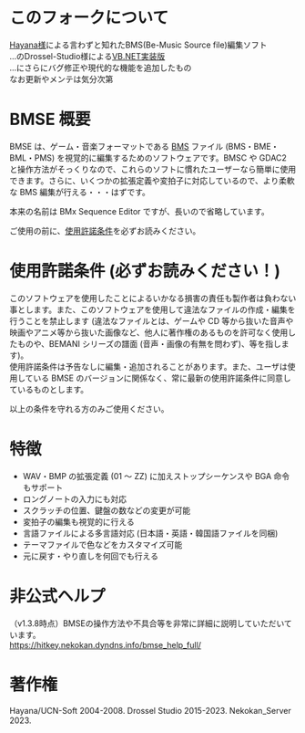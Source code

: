 # このフォークについて 
[Hayana様](http://ucn.tokonats.net/software/bmse/)による言わずと知れたBMS(Be-Music Source file)編集ソフト  
…のDrossel-Studio様による[VB.NET実装版](https://github.com/Drossel-Studio/BMSE)  
…にさらにバグ修正や現代的な機能を追加したもの  
なお更新やメンテは気分次第

# BMSE 概要

BMSE は、ゲーム・音楽フォーマットである [BMS](https://ja.wikipedia.org/wiki/BMS_(%E9%9F%B3%E6%A5%BD%E3%82%B2%E3%83%BC%E3%83%A0)) ファイル (BMS・BME・BML・PMS) を視覚的に編集するためのソフトウェアです。BMSC や GDAC2 と操作方法がそっくりなので、これらのソフトに慣れたユーザーなら簡単に使用できます。さらに、いくつかの拡張定義や変拍子に対応しているので、より柔軟な BMS 編集が行える・・・はずです。

本来の名前は BMx Sequence Editor ですが、長いので省略しています。

ご使用の前に、[使用許諾条件](#%E4%BD%BF%E7%94%A8%E8%A8%B1%E8%AB%BE%E6%9D%A1%E4%BB%B6-%E5%BF%85%E3%81%9A%E3%81%8A%E8%AA%AD%E3%81%BF%E3%81%8F%E3%81%A0%E3%81%95%E3%81%84)を必ずお読みください。

# 使用許諾条件 (必ずお読みください！)

このソフトウェアを使用したことによるいかなる損害の責任も製作者は負わない事とします。また、このソフトウェアを使用して違法なファイルの作成・編集を行うことを禁止します (違法なファイルとは、ゲームや CD 等から抜いた音声や映画やアニメ等から抜いた画像など、他人に著作権のあるものを許可なく使用したものや、BEMANI シリーズの譜面 (音声・画像の有無を問わず)、等を指します)。  
使用許諾条件は予告なしに編集・追加されることがあります。また、ユーザは使用している BMSE のバージョンに関係なく、常に最新の使用許諾条件に同意しているものとします。

以上の条件を守れる方のみご使用ください。


# 特徴

* WAV・BMP の拡張定義 (01 ～ ZZ) に加えストップシーケンスや BGA 命令もサポート
* ロングノートの入力にも対応
* スクラッチの位置、鍵盤の数などの変更が可能
* 変拍子の編集も視覚的に行える
* 言語ファイルによる多言語対応 (日本語・英語・韓国語ファイルを同梱)
* テーマファイルで色などをカスタマイズ可能
* 元に戻す・やり直しを何回でも行える

# 非公式ヘルプ

（v1.3.8時点）BMSEの操作方法や不具合等を非常に詳細に説明していただいています。  
https://hitkey.nekokan.dyndns.info/bmse_help_full/

# 著作権

Hayana/UCN-Soft 2004-2008. Drossel Studio 2015-2023. Nekokan_Server 2023.
